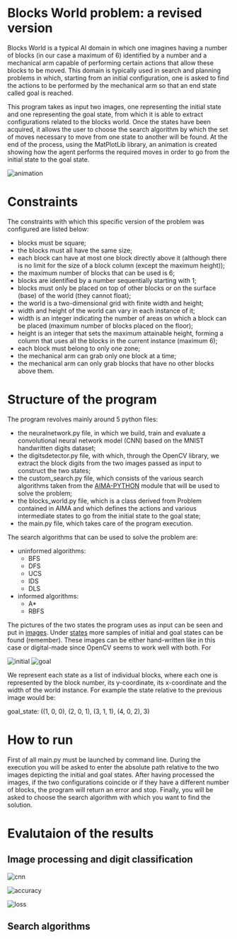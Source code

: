 # Blocks World problem: a revised version

Blocks World is a typical AI domain in which one imagines having a number of blocks (in our case a maximum of 6) identified by a number and a mechanical arm capable of performing certain actions that allow these blocks to be moved. This domain is typically used in search and planning problems in which, starting from an initial configuration, one is asked to find the actions to be performed by the mechanical arm so that an end state called goal is reached.

This program takes as input two images, one representing the initial state and one representing the goal state, from which it is able to extract configurations related to the blocks world. Once the states have been acquired, it allows the user to choose the search algorithm by which the set of moves necessary to move from one state to another will be found. At the end of the process, using the MatPlotLib library, an animation is created showing how the agent performs the required moves in order to go from the initial state to the goal state.

![animation](https://github.com/LucaSpadoni/blocks_world_problem/blob/main/images/animation/animation.gif)


# Constraints

The constraints with which this specific version of the problem was configured are listed below:
- blocks must be square;
- the blocks must all have the same size;
- each block can have at most one block directly above it (although there is no limit for the size of a block column (except the maximum height));
- the maximum number of blocks that can be used is 6;
- blocks are identified by a number sequentially starting with 1;
- blocks must only be placed on top of other blocks or on the surface (base) of the world (they cannot float);
- the world is a two-dimensional grid with finite width and height;
- width and height of the world can vary in each instance of it;
- width is an integer indicating the number of areas on which a block can be placed (maximum number of blocks placed on the floor);
- height is an integer that sets the maximum attainable height, forming a column that uses all the blocks in the current instance (maximum 6);
- each block must belong to only one zone;
- the mechanical arm can grab only one block at a time;
- the mechanical arm can only grab blocks that have no other blocks above them.


# Structure of the program

The program revolves mainly around 5 python files:
- the neuralnetwork.py file, in which we build, train and evaluate a convolutional neural network model (CNN) based on the MNIST handwritten digits dataset;
- the digitsdetector.py file, with which, through the OpenCV library, we extract the block digits from the two images passed as input to construct the two states;
- the custom_search.py file, which consists of the various search algorithms taken from the [AIMA-PYTHON](https://github.com/aimacode/aima-python) module that will be used to solve the problem;
- the blocks_world.py file, which is a class derived from Problem contained in AIMA and which defines the actions and various intermediate states to go from the initial state to the goal state;
- the main.py file, which takes care of the program execution.

The search algorithms that can be used to solve the problem are:
- uninformed algorithms:
    - BFS
    - DFS
    - UCS
    - IDS
    - DLS
- informed algorithms:
    - A*
    - RBFS

The pictures of the two states the program uses as input can be seen  and put in [images](https://github.com/LucaSpadoni/blocks_world_problem/tree/main/images). Under [states](https://github.com/LucaSpadoni/blocks_world_problem/tree/main/images/states) more samples of initial and goal states can be found (remember). These images can be either hand-written like in this case or digital-made since OpenCV seems to work well with both. For

![initial](https://github.com/LucaSpadoni/blocks_world_problem/blob/main/images/states/initial4.jpg)
![goal](https://github.com/LucaSpadoni/blocks_world_problem/blob/main/images/states/goal4.jpg)

We represent each state as a list of individual blocks, where each one is represented by the block number, its y-coordinate, its x-coordinate and the width of the world instance. For example the state relative to the previous image would be:


goal_state: ((1, 0, 0), (2, 0, 1), (3, 1, 1), (4, 0, 2), 3)


# How to run

First of all main.py must be launched by command line. During the execution you will be asked to enter the absolute path relative to the two images depicting the initial and goal states. After having processed the images, if the two configurations coincide or if they have a different number of blocks, the program will return an error and stop. Finally, you will be asked to choose the search algorithm with which you want to find the solution. 


# Evalutaion of the results

## Image processing and digit classification

![cnn](https://github.com/LucaSpadoni/blocks_world_problem/blob/main/cnn.png)

![accuracy](https://github.com/LucaSpadoni/blocks_world_problem/blob/main/accuracy.png)

![loss](https://github.com/LucaSpadoni/blocks_world_problem/blob/main/loss.png)


## Search algorithms
